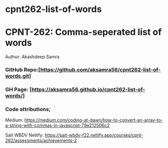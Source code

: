 # cpnt262-list-of-words
# CPNT-262: Comma-seperated list of words
Author: Akashdeep Samra

### GitHub Repo:[https://github.com/aksamra56/cpnt262-list-of-words.git]
### GH Page: [https://aksamra56.github.io/cpnt262-list-of-words/]

### Code attributions; 
Medium: https://medium.com/coding-at-dawn/how-to-convert-an-array-to-a-string-with-commas-in-javascript-79e212506c2

Sait WBDV Netlify: https://sait-wbdv-f22.netlify.app/courses/cpnt-262/assessments/achievements-2

